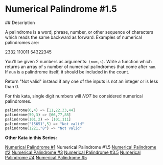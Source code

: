 # Numerical Palindrome #1.5

## Description

A palindrome is a word, phrase, number, or other sequence of characters which reads the same backward as forward. Examples of numerical palindromes are:

2332
110011
54322345

You'll be given 2 numbers as arguments: `(num,s)`. Write a function which returns an array of `s` number of numerical palindromes that come after `num`. If `num` is a palindrome itself, it should be included in the count.

Return "Not valid" instead if any one of the inputs is not an integer or is less than 0.

For this kata, single digit numbers will _NOT_ be considered numerical palindromes.

```python
palindrome(6,4) => [11,22,33,44]
palindrome(59,3) => [66,77,88]
palindrome(101,2) => [101,111]
palindrome("15651",5) => "Not valid"
palindrome(1221,"8") => "Not valid"
```

**Other Kata in this Series:**

[Numerical Palindrome #1](https://www.codewars.com/kata/58ba6fece3614ba7c200017f)
Numerical Palindrome #1.5
[Numerical Palindrome #2](https://www.codewars.com/kata/58de819eb76cf778fe00005c)
[Numerical Palindrome #3](https://www.codewars.com/kata/58df62fe95923f7a7f0000cc)
[Numerical Palindrome #3.5](https://www.codewars.com/kata/58e2708f9bd67fee17000080)
[Numerical Palindrome #4](https://www.codewars.com/kata/58df8b4d010a9456140000c7)
[Numerical Palindrome #5](https://www.codewars.com/kata/58e26b5d92d04c7a4f00020a)
